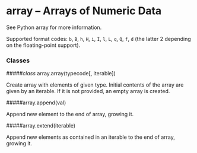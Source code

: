 # array – Arrays of Numeric Data
See Python array for more information.

Supported format codes: ``b``, ``B``, ``h``, ``H``, ``i``, ``I``, ``l``, ``L``, ``q``, ``Q``, ``f``, ``d`` (the latter 2 depending on the floating-point support).

### Classes
#####<class><i>class</i> array.array(typecode[, iterable])</class>

Create array with elements of given type. Initial contents of the array are given by an iterable. If it is not provided, an empty array is created.

#####<function>array.append(val)</function>

Append new element to the end of array, growing it.

#####<function>array.extend(iterable)</function>

Append new elements as contained in an iterable to the end of array, growing it.
